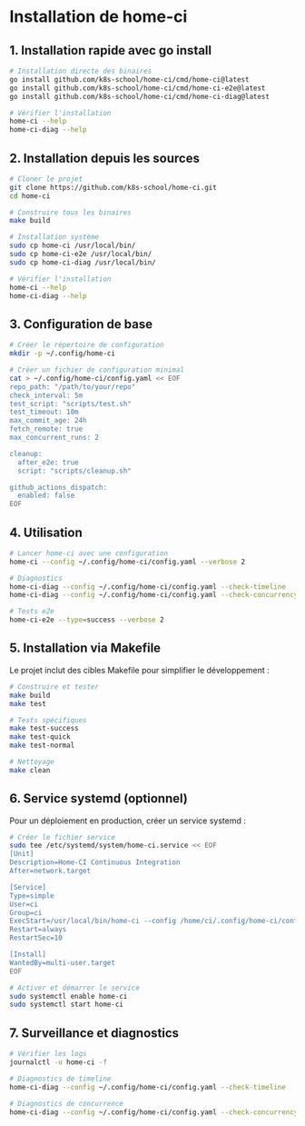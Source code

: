 # Installation de home-ci

## 1. Installation rapide avec go install

```bash
# Installation directe des binaires
go install github.com/k8s-school/home-ci/cmd/home-ci@latest
go install github.com/k8s-school/home-ci/cmd/home-ci-e2e@latest
go install github.com/k8s-school/home-ci/cmd/home-ci-diag@latest

# Vérifier l'installation
home-ci --help
home-ci-diag --help
```

## 2. Installation depuis les sources

```bash
# Cloner le projet
git clone https://github.com/k8s-school/home-ci.git
cd home-ci

# Construire tous les binaires
make build

# Installation système
sudo cp home-ci /usr/local/bin/
sudo cp home-ci-e2e /usr/local/bin/
sudo cp home-ci-diag /usr/local/bin/

# Vérifier l'installation
home-ci --help
home-ci-diag --help
```

## 3. Configuration de base

```bash
# Créer le répertoire de configuration
mkdir -p ~/.config/home-ci

# Créer un fichier de configuration minimal
cat > ~/.config/home-ci/config.yaml << EOF
repo_path: "/path/to/your/repo"
check_interval: 5m
test_script: "scripts/test.sh"
test_timeout: 10m
max_commit_age: 24h
fetch_remote: true
max_concurrent_runs: 2

cleanup:
  after_e2e: true
  script: "scripts/cleanup.sh"

github_actions_dispatch:
  enabled: false
EOF
```

## 4. Utilisation

```bash
# Lancer home-ci avec une configuration
home-ci --config ~/.config/home-ci/config.yaml --verbose 2

# Diagnostics
home-ci-diag --config ~/.config/home-ci/config.yaml --check-timeline
home-ci-diag --config ~/.config/home-ci/config.yaml --check-concurrency

# Tests e2e
home-ci-e2e --type=success --verbose 2
```

## 5. Installation via Makefile

Le projet inclut des cibles Makefile pour simplifier le développement :

```bash
# Construire et tester
make build
make test

# Tests spécifiques
make test-success
make test-quick
make test-normal

# Nettoyage
make clean
```

## 6. Service systemd (optionnel)

Pour un déploiement en production, créer un service systemd :

```bash
# Créer le fichier service
sudo tee /etc/systemd/system/home-ci.service << EOF
[Unit]
Description=Home-CI Continuous Integration
After=network.target

[Service]
Type=simple
User=ci
Group=ci
ExecStart=/usr/local/bin/home-ci --config /home/ci/.config/home-ci/config.yaml --verbose 2
Restart=always
RestartSec=10

[Install]
WantedBy=multi-user.target
EOF

# Activer et démarrer le service
sudo systemctl enable home-ci
sudo systemctl start home-ci
```

## 7. Surveillance et diagnostics

```bash
# Vérifier les logs
journalctl -u home-ci -f

# Diagnostics de timeline
home-ci-diag --config ~/.config/home-ci/config.yaml --check-timeline

# Diagnostics de concurrence
home-ci-diag --config ~/.config/home-ci/config.yaml --check-concurrency
```